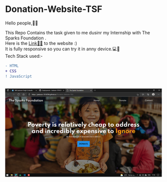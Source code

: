 # Donation-Website-TSF
Hello people,👋👋<br>

This Repo Contains the task given to me dusinr my Internship with The Sparks Foundation .<br>
Here is the <a href="https://jaskaran-1914294.github.io/Donation-Website-TSF/">Link🔗🔗</a> to the website :)<br>
It is fully responsive so you can try it in anny device.💻📱<br>
Tech Stack used:-<br>
```diff
- HTML
+ CSS
! JavaScript
```
<br>
<a href="https://jaskaran-1914294.github.io/Donation-Website-TSF/"><img src="https://github.com/Jaskaran-1914294/Donation-Website-TSF/blob/main/material/Screenshot%20(50).png" align="center"  ></a>
